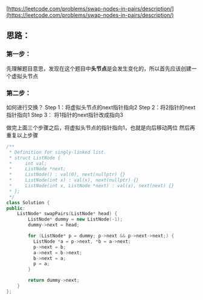 [https://leetcode.com/problems/swap-nodes-in-pairs/description/](https://leetcode.com/problems/swap-nodes-in-pairs/description/)
## 思路：
### 第一步：
先理解题目意思，发现在这个题目中**头节点**是会发生变化的，所以首先应该创建一个虚拟头节点
### 第二步：
如何进行交换？
Step 1：将虚拟头节点的next指针指向2
Step 2：将2指针的next指针指向1
Step 3： 将1指针的next指针改成指向3

做完上面三个步骤之后，将虚拟头节点的指针指向1，也就是向后移动两位
然后再重复以上步骤
```cpp
/**
 * Definition for singly-linked list.
 * struct ListNode {
 *     int val;
 *     ListNode *next;
 *     ListNode() : val(0), next(nullptr) {}
 *     ListNode(int x) : val(x), next(nullptr) {}
 *     ListNode(int x, ListNode *next) : val(x), next(next) {}
 * };
 */
class Solution {
public:
    ListNode* swapPairs(ListNode* head) {
        ListNode* dummy = new ListNode(-1);
        dummy->next = head;

        for (ListNode* p = dummy; p->next && p->next->next;) {
          ListNode *a = p->next, *b = a->next;
          p->next = b;
          a->next = b->next;
          b->next = a;
          p = a;
        }

        return dummy->next;
    }
};
```

